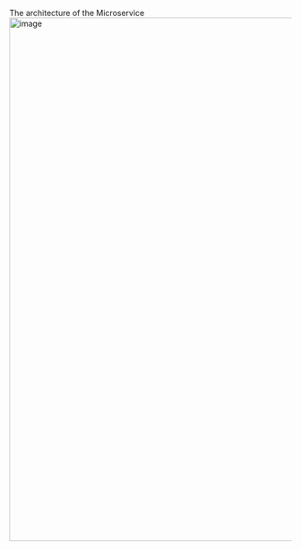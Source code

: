 The architecture of the Microservice 
<img width="1875" height="935" alt="image" src="https://github.com/user-attachments/assets/a8b87fd1-b4f7-4f46-ac30-96a93e04d12a" />
